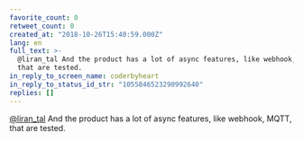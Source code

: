 ```yaml
---
favorite_count: 0
retweet_count: 0
created_at: "2018-10-26T15:40:59.000Z"
lang: en
full_text: >-
  @liran_tal And the product has a lot of async features, like webhook, MQTT,
  that are tested.
in_reply_to_screen_name: coderbyheart
in_reply_to_status_id_str: "1055846523290992640"
replies: []
---
```


[@liran_tal](https://twitter.com/liran_tal) And the product has a lot of async
features, like webhook, MQTT, that are tested.
